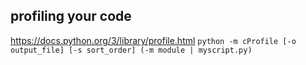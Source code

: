 

## profiling your code
https://docs.python.org/3/library/profile.html
`python -m cProfile [-o output_file] [-s sort_order] (-m module | myscript.py)`